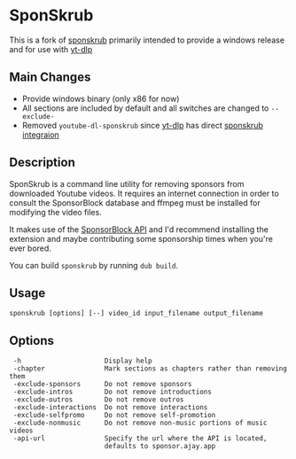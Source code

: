 # SponSkrub

This is a fork of [sponskrub](https://github.com/faissaloo/SponSkrub) primarily intended to provide a windows release and for use with [yt-dlp](https://github.com/pukkandan/yt-dlp)

## Main Changes

* Provide windows binary (only x86 for now)
* All sections are included by default and all switches are changed to `--exclude-`
* Removed `youtube-dl-sponskrub` since [yt-dlp](https://github.com/pukkandan/yt-dlp) has direct [sponskrub integraion](https://github.com/pukkandan/yt-dlp#sponSkrub-options-sponsorblock)

## Description
SponSkrub is a command line utility for removing sponsors from downloaded Youtube videos. It requires an internet connection in order to consult the SponsorBlock database and ffmpeg must be installed for modifying the video files.

It makes use of the [SponsorBlock API](https://github.com/ajayyy/SponsorBlockServer#api-docs) and I'd recommend installing the extension and maybe contributing some sponsorship times when you're ever bored.

You can build `sponskrub` by running `dub build`.

## Usage

    sponskrub [options] [--] video_id input_filename output_filename

## Options

```
 -h                     Display help
 -chapter               Mark sections as chapters rather than removing them
 -exclude-sponsors      Do not remove sponsors
 -exclude-intros        Do not remove introductions
 -exclude-outros        Do not remove outros
 -exclude-interactions  Do not remove interactions
 -exclude-selfpromo     Do not remove self-promotion
 -exclude-nonmusic      Do not remove non-music portions of music videos
 -api-url               Specify the url where the API is located,
                        defaults to sponsor.ajay.app
```